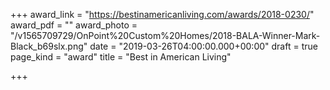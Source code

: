 +++
award_link = "https://bestinamericanliving.com/awards/2018-0230/"
award_pdf = ""
award_photo = "/v1565709729/OnPoint%20Custom%20Homes/2018-BALA-Winner-Mark-Black_b69slx.png"
date = "2019-03-26T04:00:00.000+00:00"
draft = true
page_kind = "award"
title = "Best in American Living"

+++
